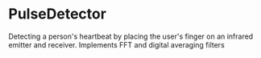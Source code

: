 # PulseDetector
Detecting a person's heartbeat by placing the user's finger on an infrared emitter and receiver. Implements FFT and digital averaging filters
